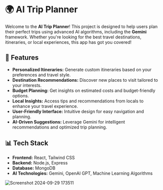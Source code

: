 # 🌍 AI Trip Planner

Welcome to the **AI Trip Planner**! This project is designed to help users plan their perfect trips using advanced AI algorithms, including the **Gemini** framework. Whether you're looking for the best travel destinations, itineraries, or local experiences, this app has got you covered!

## 🚀 Features

- **Personalized Itineraries:** Generate custom itineraries based on your preferences and travel style.
- **Destination Recommendations:** Discover new places to visit tailored to your interests.
- **Budget Planning:** Get insights on estimated costs and budget-friendly options.
- **Local Insights:** Access tips and recommendations from locals to enhance your travel experience.
- **User-Friendly Interface:** Intuitive design for easy navigation and planning.
- **AI-Driven Suggestions:** Leverage Gemini for intelligent recommendations and optimized trip planning.

## 📊 Tech Stack

- **Frontend:** React, Tailwind CSS
- **Backend:** Node.js, Express
- **Database:** MongoDB
- **AI Technologies:** Gemini, OpenAI GPT, Machine Learning Algorithms


![Screenshot 2024-09-29 173511](https://github.com/user-attachments/assets/69d7b6c3-b686-4d13-adda-1202a3a331c3)

